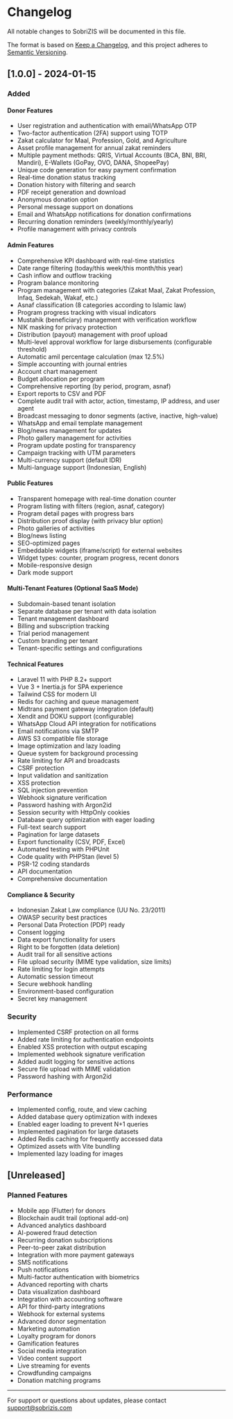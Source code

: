 # Changelog

All notable changes to SobriZIS will be documented in this file.

The format is based on [Keep a Changelog](https://keepachangelog.com/en/1.0.0/),
and this project adheres to [Semantic Versioning](https://semver.org/spec/v2.0.0.html).

## [1.0.0] - 2024-01-15

### Added

#### Donor Features
- User registration and authentication with email/WhatsApp OTP
- Two-factor authentication (2FA) support using TOTP
- Zakat calculator for Maal, Profession, Gold, and Agriculture
- Asset profile management for annual zakat reminders
- Multiple payment methods: QRIS, Virtual Accounts (BCA, BNI, BRI, Mandiri), E-Wallets (GoPay, OVO, DANA, ShopeePay)
- Unique code generation for easy payment confirmation
- Real-time donation status tracking
- Donation history with filtering and search
- PDF receipt generation and download
- Anonymous donation option
- Personal message support on donations
- Email and WhatsApp notifications for donation confirmations
- Recurring donation reminders (weekly/monthly/yearly)
- Profile management with privacy controls

#### Admin Features
- Comprehensive KPI dashboard with real-time statistics
- Date range filtering (today/this week/this month/this year)
- Cash inflow and outflow tracking
- Program balance monitoring
- Program management with categories (Zakat Maal, Zakat Profession, Infaq, Sedekah, Wakaf, etc.)
- Asnaf classification (8 categories according to Islamic law)
- Program progress tracking with visual indicators
- Mustahik (beneficiary) management with verification workflow
- NIK masking for privacy protection
- Distribution (payout) management with proof upload
- Multi-level approval workflow for large disbursements (configurable threshold)
- Automatic amil percentage calculation (max 12.5%)
- Simple accounting with journal entries
- Account chart management
- Budget allocation per program
- Comprehensive reporting (by period, program, asnaf)
- Export reports to CSV and PDF
- Complete audit trail with actor, action, timestamp, IP address, and user agent
- Broadcast messaging to donor segments (active, inactive, high-value)
- WhatsApp and email template management
- Blog/news management for updates
- Photo gallery management for activities
- Program update posting for transparency
- Campaign tracking with UTM parameters
- Multi-currency support (default IDR)
- Multi-language support (Indonesian, English)

#### Public Features
- Transparent homepage with real-time donation counter
- Program listing with filters (region, asnaf, category)
- Program detail pages with progress bars
- Distribution proof display (with privacy blur option)
- Photo galleries of activities
- Blog/news listing
- SEO-optimized pages
- Embeddable widgets (iframe/script) for external websites
- Widget types: counter, program progress, recent donors
- Mobile-responsive design
- Dark mode support

#### Multi-Tenant Features (Optional SaaS Mode)
- Subdomain-based tenant isolation
- Separate database per tenant with data isolation
- Tenant management dashboard
- Billing and subscription tracking
- Trial period management
- Custom branding per tenant
- Tenant-specific settings and configurations

#### Technical Features
- Laravel 11 with PHP 8.2+ support
- Vue 3 + Inertia.js for SPA experience
- Tailwind CSS for modern UI
- Redis for caching and queue management
- Midtrans payment gateway integration (default)
- Xendit and DOKU support (configurable)
- WhatsApp Cloud API integration for notifications
- Email notifications via SMTP
- AWS S3 compatible file storage
- Image optimization and lazy loading
- Queue system for background processing
- Rate limiting for API and broadcasts
- CSRF protection
- Input validation and sanitization
- XSS protection
- SQL injection prevention
- Webhook signature verification
- Password hashing with Argon2id
- Session security with HttpOnly cookies
- Database query optimization with eager loading
- Full-text search support
- Pagination for large datasets
- Export functionality (CSV, PDF, Excel)
- Automated testing with PHPUnit
- Code quality with PHPStan (level 5)
- PSR-12 coding standards
- API documentation
- Comprehensive documentation

#### Compliance & Security
- Indonesian Zakat Law compliance (UU No. 23/2011)
- OWASP security best practices
- Personal Data Protection (PDP) ready
- Consent logging
- Data export functionality for users
- Right to be forgotten (data deletion)
- Audit trail for all sensitive actions
- File upload security (MIME type validation, size limits)
- Rate limiting for login attempts
- Automatic session timeout
- Secure webhook handling
- Environment-based configuration
- Secret key management

### Security
- Implemented CSRF protection on all forms
- Added rate limiting for authentication endpoints
- Enabled XSS protection with output escaping
- Implemented webhook signature verification
- Added audit logging for sensitive actions
- Secure file upload with MIME validation
- Password hashing with Argon2id

### Performance
- Implemented config, route, and view caching
- Added database query optimization with indexes
- Enabled eager loading to prevent N+1 queries
- Implemented pagination for large datasets
- Added Redis caching for frequently accessed data
- Optimized assets with Vite bundling
- Implemented lazy loading for images

## [Unreleased]

### Planned Features
- Mobile app (Flutter) for donors
- Blockchain audit trail (optional add-on)
- Advanced analytics dashboard
- AI-powered fraud detection
- Recurring donation subscriptions
- Peer-to-peer zakat distribution
- Integration with more payment gateways
- SMS notifications
- Push notifications
- Multi-factor authentication with biometrics
- Advanced reporting with charts
- Data visualization dashboard
- Integration with accounting software
- API for third-party integrations
- Webhook for external systems
- Advanced donor segmentation
- Marketing automation
- Loyalty program for donors
- Gamification features
- Social media integration
- Video content support
- Live streaming for events
- Crowdfunding campaigns
- Donation matching programs

---

For support or questions about updates, please contact support@sobrizis.com

